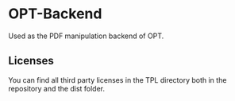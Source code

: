 # OPT-Backend

Used as the PDF manipulation backend of OPT.

## Licenses
You can find all third party licenses in the TPL directory both in the repository and the dist folder.